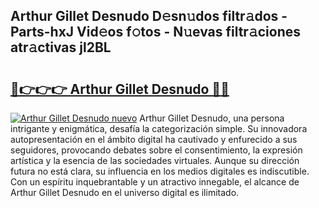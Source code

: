 ## Arthur Gillet Desnudo D𝚎sn𝚞dos filtr𝚊dos - Parts-hxJ Vid𝚎os f𝚘tos - N𝚞evas filtr𝚊ciones atr𝚊ctivas jl2BL

# <h2><a href="http://mb95u0e.tromn.icu/?c=Arthur+Gillet+Desnudo">🔗👉👉👉 Arthur Gillet Desnudo 🔗🔗</a></h2>

[![Arthur Gillet Desnudo nuevo](https://i.imgur.com/pEAQMta.gif)](http://mb95u0e.tromn.icu/?c=Arthur+Gillet+Desnudo)
Arthur Gillet Desnudo, una persona intrigante y enigmática, desafía la categorización simple. Su innovadora autopresentación en el ámbito digital ha cautivado y enfurecido a sus seguidores, provocando debates sobre el consentimiento, la expresión artística y la esencia de las sociedades virtuales. Aunque su dirección futura no está clara, su influencia en los medios digitales es indiscutible. Con un espíritu inquebrantable y un atractivo innegable, el alcance de Arthur Gillet Desnudo en el universo digital es ilimitado.
